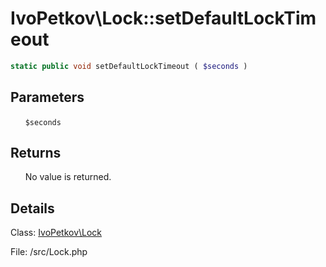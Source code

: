 # IvoPetkov\Lock::setDefaultLockTimeout

```php
static public void setDefaultLockTimeout ( $seconds )
```

## Parameters

&nbsp;&nbsp;&nbsp;&nbsp;&nbsp;&nbsp;`$seconds`

## Returns

&nbsp;&nbsp;&nbsp;&nbsp;&nbsp;&nbsp;No value is returned.

## Details

Class: [IvoPetkov\Lock](ivopetkov.lock.class.md)

File: /src/Lock.php

